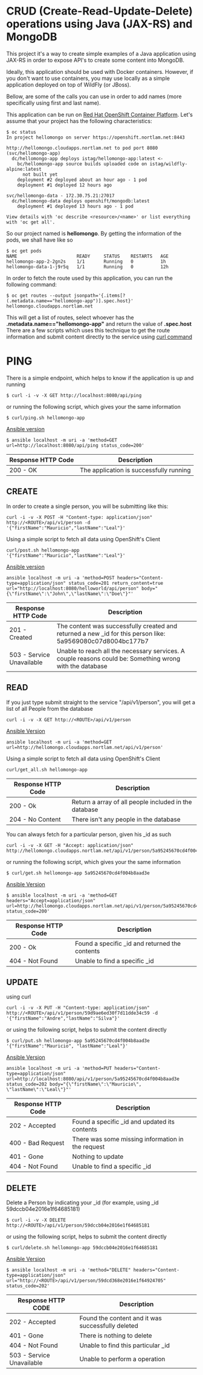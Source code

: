 

# CRUD (Create-Read-Update-Delete) operations using Java (JAX-RS) and MongoDB
This project it's a way to create simple examples of a Java application using 
JAX-RS in order to expose API's to create some content into MongoDB.

Ideally, this application should be used with Docker containers. However, if you
don't want to use containers, you may use locally as a simple application deployed
on top of WildFly (or JBoss).

Bellow, are some of the calls you can use in order to add names (more specifically
using first and last name).

This application can be run on [Red Hat OpenShift Container Platform](https://www.openshift.com).
Let's assume that your project has the following characteristics:

```
$ oc status
In project hellomongo on server https://openshift.nortlam.net:8443

http://hellomongo.cloudapps.nortlam.net to pod port 8080 (svc/hellomongo-app)
  dc/hellomongo-app deploys istag/hellomongo-app:latest <-
    bc/hellomongo-app source builds uploaded code on istag/wildfly-alpine:latest 
      not built yet
    deployment #2 deployed about an hour ago - 1 pod
    deployment #1 deployed 12 hours ago

svc/hellomongo-data - 172.30.75.21:27017
  dc/hellomongo-data deploys openshift/mongodb:latest 
    deployment #1 deployed 13 hours ago - 1 pod

View details with 'oc describe <resource>/<name>' or list everything with 'oc get all'.
```

So our project named is **hellomongo**. By getting the information of the pods, we shall have like so
```
$ oc get pods
NAME                      READY     STATUS    RESTARTS   AGE
hellomongo-app-2-2gn2s    1/1       Running   0          1h
hellomongo-data-1-j9r5q   1/1       Running   0          12h
```

In order to fetch the route used by this application, you can run the following command:
```
$ oc get routes --output jsonpath='{.items[?(.metadata.name=="hellomongo-app")].spec.host}'
hellomongo.cloudapps.nortlam.net
```
This will get a list of routes, select whoever has the **.metadata.name=="hellomongo-app"** and return the value of **.spec.host**
There are a few scripts which uses this technique to get the route information and submit content directly to the service using [curl command](http://www.mit.edu/afs.new/sipb/user/ssen/src/curl-7.11.1/docs/curl.html)

# PING
There is a simple endpoint, which helps to know if the application is up and running
```
$ curl -i -v -X GET http://localhost:8080/api/ping
```
or running the following script, which gives your the same information
```
$ curl/ping.sh hellomongo-app
```

[Ansible version](https://www.ansible.com/)
```
$ ansible localhost -m uri -a 'method=GET url=http://localhost:8080/api/ping status_code=200'
```
| Response HTTP Code        | Description |
| -----------------| ------------|
| 200 - OK | The application is successfully running |


## CREATE
In order to create a single person, you will be submitting like this:

```
curl -i -v -X POST -H "Content-type: application/json" http://<ROUTE>/api/v1/person -d '{"firstName":"Mauricio","lastName":"Leal"}'
```

Using a simple script to fetch all data using OpenShift's Client
```
curl/post.sh hellomongo-app '{"firstName":"Mauricio","lastName":"Leal"}'
```

[Ansible version](https://www.ansible.com/)
```
ansible localhost -m uri -a 'method=POST headers="Content-type=application/json" status_code=201 return_content=true url="http://localhost:8080/helloworld/api/person" body="{\"firstName\":\"John\",\"lastName\":\"Doe\"}"'
```

| Response HTTP Code        | Description |
| -----------------| ------------|
| 201 - Created | The content was successfully created and returned a new _id for this person like: 5a9569080c07d8004bc177b7 |
| 503 - Service Unavailable | Unable to reach all the necessary services. A couple reasons could be: Something wrong with the database |

## READ 
If you just type submit straight to the service "/api/v1/person", you will get a list of all People from the database
```
curl -i -v -X GET http://<ROUTE>/api/v1/person
```
[Ansible Version](https://www.ansible.com/)
```
ansible localhost -m uri -a 'method=GET url=http://hellomongo.cloudapps.nortlam.net/api/v1/person'
```
Using a simple script to fetch all data using OpenShift's Client
```
curl/get_all.sh hellomongo-app
```

| Response HTTP Code        | Description |
| -----------------| ------------|
| 200 - Ok         | Return a array of all people included in the database |
| 204 - No Content | There isn't any people in the database | 


You can always fetch for a particular person, given his _id as such
```
curl -i -v -X GET -H "Accept: application/json" http://hellomongo.cloudapps.nortlam.net/api/v1/person/5a95245670cd4f004b8aad3e
```
or running the following script, which gives your the same information
```
$ curl/get.sh hellomongo-app 5a95245670cd4f004b8aad3e
```
[Ansible Version](https://www.ansible.com/)
```
$ ansible localhost -m uri -a 'method=GET headers="Accept=application/json" url=http://hellomongo.cloudapps.nortlam.net/api/v1/person/5a95245670cd4f004b8aad3e status_code=200'
```


| Response HTTP Code        | Description                                    |
| -----------------| -----------------------------------------------|
| 200 - Ok         | Found a specific _id and returned the contents |
| 404 - Not Found  | Unable to find a specific _id                  | 

## UPDATE

using curl
```
curl -i -v -X PUT -H "Content-type: application/json" http://<ROUTE>/api/v1/person/59d9ae6ed30f7d11dde34c59 -d '{"firstName":"Andre","lastName":"Silva"}'
```
or using the following script, helps to submit the content directly
```
$ curl/put.sh hellomongo-app 5a95245670cd4f004b8aad3e '{"firstName":"Mauricio", "lastName":"Leal"}'
```

[Ansible Version](https://www.ansible.com/)
```
ansible localhost -m uri -a 'method=PUT headers="Content-type=application/json" url=http://localhost:8080/api/v1/person/5a95245670cd4f004b8aad3e status_code=202 body="{\"firstName\":\"Mauricio\", \"lastName\":\"Leal\"}"'
```

| Response HTTP Code        | Description                           |
| ------------------| -----------------------------------------------|
| 202 - Accepted    | Found a specific _id and updated its contents     |
| 400 - Bad Request | There was some missing information in the request | 
| 401 - Gone        | Nothing to update                                 | 
| 404 - Not Found   | Unable to find a specific _id                  | 


## DELETE
Delete a Person by indicating your _id (for example, using _id 59dccb04e2016e1f64685181)

```
$ curl -i -v -X DELETE http://<ROUTE>/api/v1/person/59dccb04e2016e1f64685181
```
or using the following script, helps to submit the content directly
```
$ curl/delete.sh hellomongo-app 59dccb04e2016e1f64685181
```

[Ansible Version](https://www.ansible.com/)
```
$ ansible localhost -m uri -a 'method="DELETE" headers="Content-type=application/json" url="http://<ROUTE>/api/v1/person/59dcd368e2016e1f64924705" status_code=202'
```

| Response HTTP CODE  | Description |
| ------------- | ------------- |
| 202 - Accepted  | Found the content and it was successfully deleted |
| 401 - Gone      | There is nothing to delete |
| 404 - Not Found | Unable to find this particular _id |
| 503 - Service Unavailable | Unable to perform a operation  |
